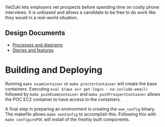 VetZuki lets employers vet prospects before spending time on costly phone interviews. It is unbiased and allows a candidate to be free to do work like they would in a real-world situation.


## Design Documents

* [Processes and diagrams](https://docs.google.com/presentation/d/1pjBTq506C-PzuDA8mbtWvYD32PWxfomcmMjJwMGKrbE/edit#slide=id.p)
* [Stories and features](https://docs.google.com/document/d/1LnkD2yBv7YxoU-yW1Sgu4tGjlYaKoRUYMt5UrUKDGmw/edit)

# Building and Deploying

Running `make examContainer` or `make proctorContainer` will create the base containers. Executing `eval $(aws ecr get-login --no-include-email)` followed by `make pushExamContainer` and `make pushProspectContainer` allows the POC EC2 container to have access to the containers.

A final step in preparing an environment is creating the `own_config` binary. The makefile allows `make ownConfig` to accomplish this. Following this with `make configurePOC` will install of the freshly built components.

